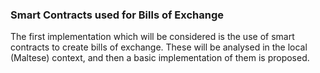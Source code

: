 ### Smart Contracts used for Bills of Exchange

The first implementation which will be considered is the use of smart contracts to create bills of exchange. These will be analysed in the local (Maltese) context, and then a basic implementation of them is proposed. 

